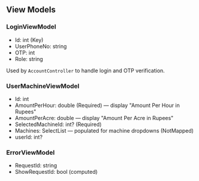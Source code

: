 ## View Models

### LoginViewModel
- Id: int (Key)
- UserPhoneNo: string
- OTP: int
- Role: string

Used by `AccountController` to handle login and OTP verification.

### UserMachineViewModel
- Id: int
- AmountPerHour: double (Required) — display "Amount Per Hour in Rupees"
- AmountPerAcre: double — display "Amount Per Acre in Rupees"
- SelectedMachineId: int? (Required)
- Machines: SelectList — populated for machine dropdowns (NotMapped)
- userId: int?

### ErrorViewModel
- RequestId: string
- ShowRequestId: bool (computed)